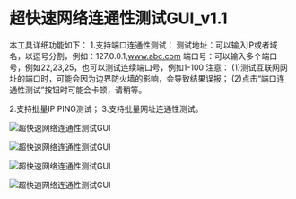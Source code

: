 # 超快速网络连通性测试GUI_v1.1


本工具详细功能如下：
1.支持端口连通性测试：
测试地址：可以输入IP或者域名，以逗号分割，例如：127.0.0.1,www.abc.com
端口号：可以输入多个端口号，例如22,23,25，也可以测试连续端口号，例如1-100
注意：
(1)测试互联网网址的端口时，可能会因为边界防火墙的影响，会导致结果误报；
(2)点击“端口连通性测试”按钮时可能会卡顿，请稍等。

2.支持批量IP PING测试；
3.支持批量网址连通性测试。


![超快速网络连通性测试GUI](https://github.com/WilliamL71Oi/NetworkTesting/blob/main/%E4%B8%BB%E7%95%8C%E9%9D%A2.png)  

![超快速网络连通性测试GUI](https://github.com/WilliamL71Oi/NetworkTesting/blob/main/%E7%AB%AF%E5%8F%A3%E8%BF%9E%E9%80%9A%E6%80%A7%E6%B5%8B%E8%AF%95.png)

![超快速网络连通性测试GUI](https://github.com/WilliamL71Oi/NetworkTesting/blob/main/%E6%89%B9%E9%87%8F%E7%BD%91%E5%9D%80%E8%BF%9E%E9%80%9A%E6%80%A7%E6%B5%8B%E8%AF%95.png)  

![超快速网络连通性测试GUI](https://github.com/WilliamL71Oi/NetworkTesting/blob/main/%E6%89%B9%E9%87%8FIP%20PING%E6%B5%8B%E8%AF%95.png)  
